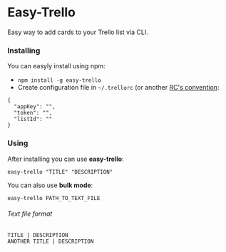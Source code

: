 # Easy-Trello
Easy way to add cards to your Trello list via CLI.

### Installing
You can easyly install using npm:
* `npm install -g easy-trello`
* Create configuration file in `~/.trellorc` (or another [RC's convention](https://github.com/dominictarr/rc ("RC documentation")):
```
{
  "appKey": "",
  "token": "",
  "listId": ""
}
```

### Using
After installing you can use **easy-trello**:
```
easy-trello "TITLE" "DESCRIPTION"
```

You can also use **bulk mode**:
```
easy-trello PATH_TO_TEXT_FILE
```
###### Text file format
```
TITLE | DESCRIPTION
ANOTHER TITLE | DESCRIPTION
```
